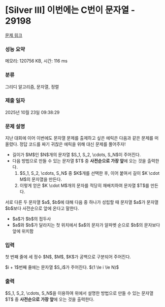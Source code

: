 # [Silver III] 이번에는 C번이 문자열 - 29198 

[문제 링크](https://www.acmicpc.net/problem/29198) 

### 성능 요약

메모리: 120756 KB, 시간: 116 ms

### 분류

그리디 알고리즘, 문자열, 정렬

### 제출 일자

2025년 10월 23일 09:38:29

### 문제 설명

<p>지난 대회에 이어 이번에도 문자열 문제를 출제하고 싶은 에릭은 다음과 같은 문제를 떠올렸다. 정답 코드를 짜기 귀찮은 에릭을 위해 대신 문제를 풀어주자!</p>

<ul>
	<li>길이가 $M$인 $N$개의 문자열 $S_1, S_2, \cdots, S_N$이 주어진다.</li>
	<li>다음 방법으로 만들 수 있는 문자열 $T$ 중 <strong>사전순으로 가장 앞</strong>에 오는 것을 출력한다.
	<ol>
		<li>$S_1, S_2, \cdots, S_N$ 중 $K$개를 선택한 후, 이어 붙여서 길이 $K \cdot M$의 문자열을 만든다.</li>
		<li>이렇게 얻은 $K \cdot M$개의 문자를 적당히 재배치하여 문자열 $T$를 만든다.</li>
	</ol>
	</li>
</ul>

<p>서로 다른 두 문자열 $a$, $b$에 대해 다음 중 하나가 성립할 때 문자열 $a$가 문자열 $b$보다 사전순으로 앞에 온다고 말한다.</p>

<ul>
	<li>$a$가 $b$의 접두사</li>
	<li>$a$와 $b$가 달라지는 첫 위치에서 $a$의 문자가 알파벳 순으로 $b$의 문자보다 앞에 위치함</li>
</ul>

### 입력 

 <p>첫 번째 줄에 세 정수 $N$, $M$, $K$가 공백으로 구분되어 주어진다.</p>

<p>$i + 1$번째 줄에는 문자열 $S_i$가 주어진다. $(1 \le i \le N)$</p>

### 출력 

 <p>$S_1, S_2, \cdots, S_N$을 이용하여 위에서 설명한 방법으로 만들 수 있는 문자열 $T$ 중 <strong>사전순으로 가장 앞</strong>에 오는 것을 출력한다.</p>

